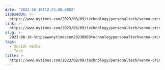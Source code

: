 ```yaml
---
date: '2023-08-10T12:44:08.000Z'
isBasedOn: >-
  https://www.nytimes.com/2023/08/09/technology/personaltech/venmo-privacy-oversharing.html?smid=nytcore-ios-share&referringSource=articleShare
link: >-
  https://www.nytimes.com/2023/08/09/technology/personaltech/venmo-privacy-oversharing.html?smid=nytcore-ios-share&referringSource=articleShare
slug: >-
  2023-08-10-httpswwwnytimescom20230809technologypersonaltechvenmo-privacy-oversharinghtmlsmidnytcore-ios-shareandreferringsourcearticleshare
tags:
  - social media
  - Tech
title: >-
  https://www.nytimes.com/2023/08/09/technology/personaltech/venmo-privacy-oversharing.html?smid=nytcore-ios-share&referringSource=articleShare
---
```


